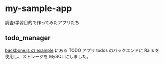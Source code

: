 # my-sample-app

調査/学習目的で作ってみたアプリたち

## todo_manager

[backbone.js の example](https://github.com/documentcloud/backbone/tree/master/examples) にある TODO アプリ todos のバックエンドに Rails を使用し、ストレージを MySQL にしました。
